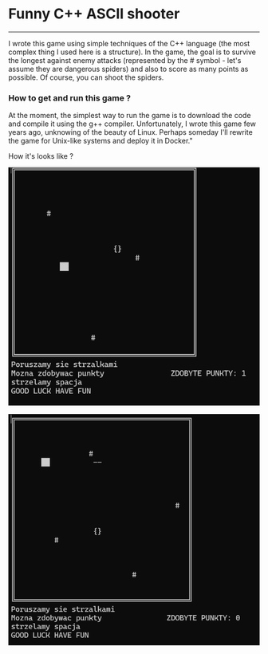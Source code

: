 # Funny C++ ASCII shooter
---

I wrote this game using simple techniques of the C++ language (the most complex thing I used here is a structure). In the game, the goal is to survive the longest against enemy attacks (represented by the # symbol - let's assume they are dangerous spiders) and also to score as many points as possible. Of course, you can shoot the spiders.

### How to get and run this game ?
At the moment, the simplest way to run the game is to download the code and compile it using the g++ compiler. Unfortunately, I wrote this game few years ago, unknowing of the beauty of Linux. Perhaps someday I'll rewrite the game for Unix-like systems and deploy it in Docker."

How it's looks like ?

![](./previews/preview1.png)

![](./previews/preview2.png)
